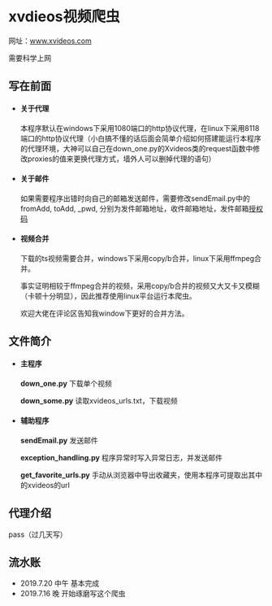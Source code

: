 # xvdieos视频爬虫

网址：www.xvideos.com

需要科学上网

## 写在前面

* #### 关于代理

  本程序默认在windows下采用1080端口的http协议代理，在linux下采用8118端口的http协议代理（小白搞不懂的话后面会简单介绍如何搭建能运行本程序的代理环境，大神可以自己在down_one.py的Xvideos类的request函数中修改proxies的值来更换代理方式，墙外人可以删掉代理的语句）

* #### 关于邮件

  如果需要程序出错时向自己的邮箱发送邮件，需要修改sendEmail.py中的fromAdd, toAdd, \_pwd, 分别为发件邮箱地址，收件邮箱地址，发件邮箱[授权码](https://jingyan.baidu.com/article/8ebacdf065a1f149f65cd5b5.html "网易邮箱如何设置授权码")

* #### 视频合并

  下载的ts视频需要合并，windows下采用copy/b合并，linux下采用ffmpeg合并。

  事实证明相较于ffmpeg合并的视频，采用copy/b合并的视频又大又卡又模糊（卡顿十分明显），因此推荐使用linux平台运行本爬虫。

  欢迎大佬在评论区告知我window下更好的合并方法。

## 文件简介

* #### 主程序

  **down_one.py** 下载单个视频

  **down_some.py**  读取xvideos_urls.txt，下载视频

* #### 辅助程序

  **sendEmail.py** 发送邮件

  **exception_handling.py** 程序异常时写入异常日志，并发送邮件

  **get_favorite_urls.py** 手动从浏览器中导出收藏夹，使用本程序可提取出其中的xvideos的url

## 代理介绍

pass（过几天写）

## 流水账

* 2019.7.20 中午 基本完成
* 2019.7.16 晚 开始琢磨写这个爬虫
